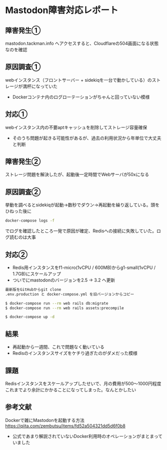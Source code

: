 # Mastodon障害対応レポート

## 障害発生①

mastodon.tackman.info へアクセスすると、Cloudflareの504画面になる状態なのを確認

## 原因調査①

webインスタンス（フロントサーバー + sidekiqを一台で動かしている）のストレージが満杯になっていた

- Dockerコンテナ内のログローテーションがちゃんと回っていない模様

## 対応①

webインスタンス内の不要aptキャッシュを削除してストレージ容量確保
  
- そのうち問題が起きる可能性があるが、過去の利用状況から年単位で大丈夫と判断

## 障害発生②

ストレージ問題を解決したが、起動後一定時間でWebサーバが50xになる

## 原因調査②

挙動を調べるとsidekiqが起動→数秒でダウン→再起動を繰り返している。頭をひねった後に

```sh
docker-compose logs -f
```

でログを確認したところ一発で原因が確定、Redisへの接続に失敗していた。ログ読むのは大事

## 対応②

- Redis用インスタンスをf1-micro(1vCPU / 600MB)からg1-small(1vCPU / 1.7GB)にスケールアップ
- ついでにmastodonのバージョンを2.5 -> 3.2 へ更新

```sh
最新版をGitHubからgit clone
.env.production と docker-compose.yml を旧バージョンからコピー

$ docker-compose run --rm web rails db:migrate
$ docker-compose run --rm web rails assets:precompile

$ docker-compose up -d
```

## 結果

- 再起動から一週間、これで問題なく動いている
- Redisのインスタンスサイズをケチり過ぎたのがダメだった模様

## 課題

Redisインスタンスをスケールアップしたせいで、月の費用が500〜1000円程度これまでより余計にかかることになってしまった。なんとかしたい

## 参考文献

Dockerで雑にMastodonを起動する方法 https://qiita.com/zembutsu/items/fd52a504321dd5d6f0b8

- 公式であまり解説されていないDocker利用時のオペレーションがまとまっていました
